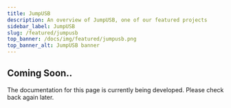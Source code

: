 ```yaml
---
title: JumpUSB
description: An overview of JumpUSB, one of our featured projects
sidebar_label: JumpUSB
slug: /featured/jumpusb
top_banner: /docs/img/featured/jumpusb.png
top_banner_alt: JumpUSB banner
---
```


## Coming Soon..

The documentation for this page is currently being developed. Please check back again later.
